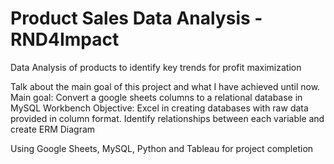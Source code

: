 # Product Sales Data Analysis - RND4Impact
Data Analysis of products to identify key trends for profit maximization

Talk about the main goal of this project and what I have achieved until now. 
Main goal: Convert a google sheets columns to a relational database in MySQL Workbench
Objective: Excel in creating databases with raw data provided in column format. Identify relationships between each variable and create ERM Diagram


Using Google Sheets, MySQL, Python and Tableau for project completion
